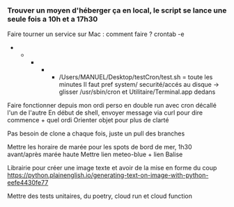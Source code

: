### Trouver un moyen d'héberger ça en local, le script se lance une seule fois a 10h et a 17h30
Faire tourner un service sur Mac : comment faire ?
crontab -e
* * * * * /Users/MANUEL/Desktop/testCron/test.sh = toute les minutes
Il faut pref system/ securité/accés au disque -> glisser /usr/sbin/cron et Utilitaire/Terminal.app dedans 

Faire fonctionner depuis mon ordi perso en double run avec cron décallé l'un de l'autre
En début de shell, envoyer message via curl pour dire commence + quel ordi
Orienter objet pour plus de clarté

Pas besoin de clone a chaque fois, juste un pull des branches

Mettre les horaire de marée pour les spots de bord de mer, 1h30 avant/après marée haute
Mettre lien meteo-blue + lien Balise

Librairie pour créer une image texte et avoir de la mise en forme du coup
https://python.plainenglish.io/generating-text-on-image-with-python-eefe4430fe77

Mettre des tests unitaires, du poetry, cloud run et cloud function
